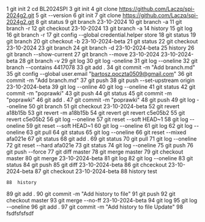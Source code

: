1  git init
    2  cd BL2024SPI
    3  git init
    4  git clone https://github.com/Laczq/spi-2024g2.git
    5  git --version
    6  git init
    7  git clone https://github.com/Laczq/spi-2024g2.git
    8  git status
    9  git branch 23-10-2024
   10  git branch -a
   11  git branch -r
   12  git checkout 23-10-2024
   13  git branch -a
   14  history
   15  git log
   16  git branch -r
   17  git config --global credential.helper store
   18  git status
   19  git branch
   20  git checkout -b 23-10-2024-beta
   21  git status
   22  git checkout 23-10-2024
   23  git branch
   24  git branch -d 23-10-2024-beta
   25  history
   26  git branch --show-current
   27  git branch --move 23-10-2024 23-10-2024-beta
   28  git branch -v
   29  git log
   30  git log -oneline
   31  git log --oneline
   32  git branch --contains 4417078
   33  git add .
   34  git commit -m "Add branch.md"
   35  git config --global user.email "bartosz.poczta0509@gmail.com"
   36  git commit -m "Add branch.md"
   37  git push
   38  git push --set-upstream origin 23-10-2024-beta
   39  git log --online
   40  git log --oneline
   41  git status
   42  git commit -m "poprawki"
   43  git push
   44  git status
   45  git commit -m "poprawki"
   46  git add .
   47  git commit -m "poprawki"
   48  git push
   49  git log --oneline
   50  git branch
   51  git checkout 23-10-2024-beta
   52  git revert a18b15b
   53  git revert -m a18b15b
   54  git revert git revert c5e05b2
   55  git revert c5e05b2
   56  git log --oneline
   57  git reset --soft HEAD~1
   58  git log --oneline
   59  git reset --soft HEAD~1
   60  git log --oneline
   61  git log
   62  git log --oneline
   63  git pull
   64  git status
   65  git log --oneline
   66  git reset --mixed afa021e
   67  git status
   68  git add .
   69  git status
   70  git pull
   71  git log --oneline
   72  git reset --hard afa021e
   73  git status
   74  git log --oneline
   75  git push
   76  git push --force
   77  git diff master
   78  git merge master
   79  git checkout master
   80  git merge 23-10-2024-beta
   81  git log
   82  git log --oneline
   83  git status
   84  git push
   85  git diff 23-10-2024-beta
   86  git chceckout 23-10-2024-beta
   87  git checkout 23-10-2024-beta
   88  history
   test

    88  history
   89  git add .
   90  git commit -m "Add history to file"
   91  git push
   92  git checkout master
   93  git merge --no-ff 23-10-2024-beta
   94  git log
   95  git log --oneline
   96  git add .
   97  git commit -m "Add history to file Update"
   98  fsdfsfsfsdf